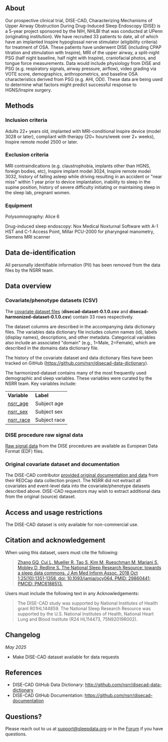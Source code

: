## About

Our prospective clinical trial, DISE-CAD, Characterizing Mechanisms of Upper Airway Obstruction During Drug-Induced Sleep Endoscopy (DISE) is a 5-year project sponsored by the NIH, NHLBI that was conducted at UPenn (originating institution). We have recruited 33 patients to date, all of which have an implanted Inspire hypoglossal nerve stimulator (eligibility criteria) for treatment of OSA. These patients have underwent DISE (including CPAP titration and stimulation with Inspire), MRI of the upper airway, a split-night PSG (half night baseline, half night with Inspire), craniofacial photos, and tongue force measurements. Data would include physiology from DISE and PSG (e.g. respiratory signals, airway pressure, airflow), video grading via VOTE score, demographics, anthropometrics, and baseline OSA characteristics derived from PSG (e.g. AHI, ODI). These data are being used to determine what factors might predict successful response to HGNS/Inspire surgery.

## Methods

### Inclusion criteria

Adults 22+ years old, implanted with MRI-conditional Inspire device (model 3028 or later), compliant with therapy (20+ hours/week over 2+ weeks), Inspire remote model 2500 or later.

### Exclusion criteria 

MRI contraindications (e.g. claustrophobia, implants other than HGNS, foreign bodies, etc), Inspire implant model 3024, Inspire remote model 3032, history of falling asleep while driving resulting in an accident or "near miss" within 1 year prior to device implantation, inability to sleep in the supine position, history of severe difficulty initiating or maintaining sleep in the sleep lab, pregnant women.

### Equipment

Polysomnography: Alice 6

Drug-induced sleep endoscopy: Nox Medical Noxturnal Software with A-1 HST and C-1 Access Point, Millar PCU-2000 for pharyngeal manometry, Siemens MRI scanner

## Data de-identification

All personally identifiable information (PII) has been removed from the data files by the NSRR team.

## Data overview

### Covariate/phenotype datasets (CSV)

The [covariate dataset files](:files_path:/datasets) (**disecad-dataset-0.1.0.csv** and **disecad-harmonized-dataset-0.1.0.csv**) contain 33 rows respectively.

The dataset columns are described in the accompanying data dictionary files. The variables data dictionary file includes column names (id), labels (display names), descriptions, and other metadata. Categorical variables also include an associated "domain" (e.g., 1=Male, 2=Female), which are described in the domains data dictionary file. 

The history of the covariate dataset and data dictionary files have been tracked on GitHub (https://github.com/nsrr/disecad-data-dictionary). 

The harmonized-dataset contains many of the most frequently used demographic and sleep variables. These variables were curated by the NSRR team. Key variables include:

  <table>
    <tr><td><b>Variable</b></td><td><b>Label</b></td></tr>
    <tr><td><a href=":variables_path:/nsrr_age">nsrr_age</a></td><td>Subject age</td></tr>
    <tr><td><a href=":variables_path:/nsrr_sex">nsrr_sex</a></td><td>Subject sex</td></tr> 
    <tr><td><a href=":variables_path:/nsrr_race">nsrr_race</a></td><td>Subject race</td></tr> 
  </table>

### DISE procedure raw signal data

[Raw signal data](:files_path:/original/EDFs) from the DISE procedures are available as European Data Format (EDF) files.

### Original covariate dataset and documentation

The DISE-CAD contributor [provided original documentation and data](:files_path:/original) from their REDCap data collection project. The NSRR did not extract all covariates and event-level data into the covariate/phenotype datasets described above. DISE-CAD requestors may wish to extract additional data from the original (source) dataset.

## Access and usage restrictions

The DISE-CAD dataset is only available for non-commercial use.

## Citation and acknowledgement

When using this dataset, users must cite the following:

> [Zhang GQ, Cui L, Mueller R, Tao S, Kim M, Rueschman M, Mariani S, Mobley D, Redline S. The National Sleep Research Resource: towards a sleep data commons. J Am Med Inform Assoc. 2018 Oct 1;25(10):1351-1358. doi: 10.1093/jamia/ocy064. PMID: 29860441; PMCID: PMC6188513.](https://pubmed.ncbi.nlm.nih.gov/29860441/)

Users must include the following text in any Acknowledgements:

> The DISE-CAD study was supported by National Institutes of Health grant R01HL144859. The National Sleep Research Resource was supported by the U.S. National Institutes of Health, National Heart Lung and Blood Institute (R24 HL114473, 75N92019R002). 

## Changelog

*May 2025*

- Make DISE-CAD dataset available for data requests

## References

- DISE-CAD GitHub Data Dictionary: http://github.com/nsrr/disecad-data-dictionary
- DISE-CAD GitHub Documentation: https://github.com/nsrr/disecad-documentation

## Questions?

Please reach out to us at support@sleepdata.org or in the [Forum](https://sleepdata.org/forum) if you have questions.

